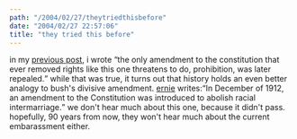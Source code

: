 ```yaml
---
path: "/2004/02/27/theytriedthisbefore" 
date: "2004/02/27 22:57:06" 
title: "they tried this before" 
---
```

<p>in my <a href="http://weblog.randomchaos.com/index.php?date=2004-02-25&amp;title=the+madness+of+king+george">previous post</a>, i wrote <q>the only amendment to the constitution that ever removed rights like this one threatens to do, prohibition, was later repealed.</q> while that was true, it turns out that history holds an even better analogy to bush's divisive amendment. <a href="http://www.corante.com/importance/archives/002111.html">ernie</a> writes:<q>In December of 1912, an amendment to the Constitution was introduced to abolish racial intermarriage.</q> we don't hear much about this one, because it didn't pass. hopefully, 90 years from now, they won't hear much about the current embarassment either.</p>